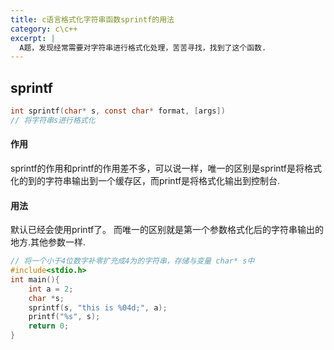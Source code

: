 ```yaml
---
title: c语言格式化字符串函数sprintf的用法
category: c\c++
excerpt: |
  A题，发现经常需要对字符串进行格式化处理，苦苦寻找，找到了这个函数.
---
```


## sprintf
```c
int sprintf(char* s, const char* format, [args])
// 将字符串s进行格式化
```

#### 作用

sprintf的作用和printf的作用差不多，可以说一样，唯一的区别是sprintf是将格式化的到的字符串输出到一个缓存区，而printf是将格式化输出到控制台.

#### 用法

默认已经会使用printf了。
而唯一的区别就是第一个参数格式化后的字符串输出的地方.其他参数一样.

```c
// 将一个小于4位数字补零扩充成4为的字符串，存储与变量 char* s中
#include<stdio.h>
int main(){
    int a = 2;
    char *s;
    sprintf(s, "this is %04d;", a);
    printf("%s", s);
    return 0;
}

```
